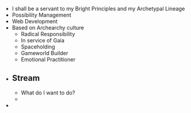 - I shall be a servant to my Bright Principles and my Archetypal Lineage
- Possibility Management
- Web Development
- Based on Archearchy culture
	- Radical Responsibility
	- In service of Gaia
	- Spaceholding
	- Gameworld Builder
	- Emotional Practitioner
- ## Stream
	- What do I want to do?
	-
-